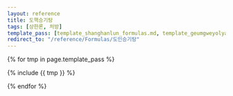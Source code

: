```yaml
---
layout: reference
title: 도핵승기탕
tags: [상한론, 처방]
template_pass: [template_shanghanlun_formulas.md, template_geumgweyolyag_formulas.md, template_etc_formulas.md]
redirect_to: "/reference/Formulas/도인승기탕"
---
```



{% for tmp in page.template_pass %}

{% include {{ tmp }} %}

{% endfor %}
